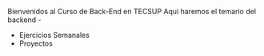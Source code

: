Bienvenidos al Curso de Back-End en TECSUP 
Aqui haremos el temario del backend - 
 * Ejercicios Semanales
 * Proyectos 